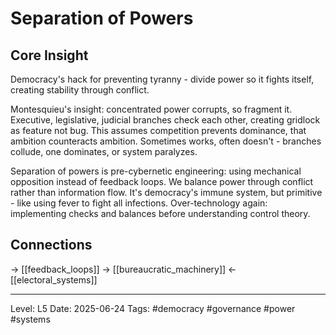 # Separation of Powers

## Core Insight
Democracy's hack for preventing tyranny - divide power so it fights itself, creating stability through conflict.

Montesquieu's insight: concentrated power corrupts, so fragment it. Executive, legislative, judicial branches check each other, creating gridlock as feature not bug. This assumes competition prevents dominance, that ambition counteracts ambition. Sometimes works, often doesn't - branches collude, one dominates, or system paralyzes.

Separation of powers is pre-cybernetic engineering: using mechanical opposition instead of feedback loops. We balance power through conflict rather than information flow. It's democracy's immune system, but primitive - like using fever to fight all infections. Over-technology again: implementing checks and balances before understanding control theory.

## Connections
→ [[feedback_loops]]
→ [[bureaucratic_machinery]]
← [[electoral_systems]]

---
Level: L5
Date: 2025-06-24
Tags: #democracy #governance #power #systems